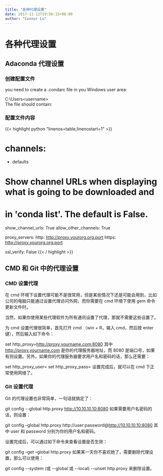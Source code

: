 ```yaml
---
title: "各种代理设置"
date: 2017-11-12T19:56:15+08:00
author: "Connor Lu"
---
```

# 各种代理设置

## Adaconda 代理设置

### 创建配置文件

you need to create a .condarc file in you Windows user area:

C:\Users\<username>\
The file should contain:

### 配置文件内容

{{< highlight python "linenos=table,linenostart=1" >}}
# channels:
- defaults

# Show channel URLs when displaying what is going to be downloaded and
# in 'conda list'. The default is False.
show_channel_urls: True
allow_other_channels: True

proxy_servers:
    http: http://proxy.yourorg.org:port
    https: http://proxy.yourorg.org:port

ssl_verify: False
{{< / highlight >}}

## CMD 和 Git 中的代理设置

### CMD 设置代理

在 cmd 环境下设置代理可能不是很常用，但是某些情况下还是可能会用到，比如公司的电脑只能通过设置代理访问外网，而你需要在 cmd 环境下使用 gem 命令更新文件时。

当然，如果你使用某些代理软件为所有通讯设置了代理，那就不需要这些设置了。

为 cmd 设置代理很简单，首先打开 cmd （win + R，输入 cmd，然后按 enter 键），然后输入如下命令：

set http_proxy=http://proxy.yourname.com:8080
其中 http://proxy.yourname.com 是你的代理服务器地址，而 8080 是端口号，如果有则设置。另外，如果你的代理服务器要求用户名和密码的话，那么还需要：

set http_proxy_user=
set http_proxy_pass=
设置完成后，就可以在 cmd 下正常使用网络了。

### Git 设置代理

Git 的代理设置也非常简单，一句话就搞定了：

git config --global http.proxy http://10.10.10.10:8080 
如果需要用户名密码的话，则设置：

git config –global http.proxy http://user:password@http://10.10.10.10:8080 
其中 user 和 password 分别为你的用户名和密码。

设置完成后，可以通过如下命令来查看设置是否生效：

git config –get –global http.proxy
如果某一天你不喜欢她了，需要删除代理设置，那么可以使用：

git config --system (或 --global 或 --local) --unset http.proxy
来删除设置。